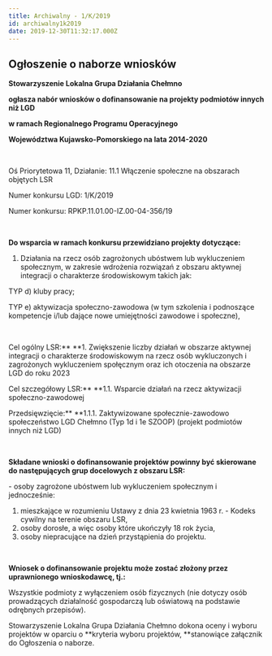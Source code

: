 ```yaml
---
title: Archiwalny - 1/K/2019
id: archiwalny1k2019
date: 2019-12-30T11:32:17.000Z
---
```

## **Ogłoszenie o naborze wniosków**

**Stowarzyszenie Lokalna Grupa Działania Chełmno**

**ogłasza nabór wniosków o dofinansowanie na projekty podmiotów innych niż LGD**

**w ramach Regionalnego Programu Operacyjnego**

**Województwa Kujawsko-Pomorskiego na lata 2014-2020**

**<br>**

Oś Priorytetowa 11, Działanie: 11.1 Włączenie społeczne na obszarach objętych LSR

Numer konkursu LGD: 1/K/2019

Numer konkursu: RPKP.11.01.00-IZ.00-04-356/19

<br>

**Do wsparcia w ramach konkursu przewidziano projekty dotyczące:**

1. Działania na rzecz osób zagrożonych ubóstwem lub wykluczeniem społecznym, w zakresie wdrożenia rozwiązań z obszaru aktywnej integracji o charakterze środowiskowym takich jak:

TYP d) kluby pracy;

TYP e) aktywizacja społeczno-zawodowa (w tym szkolenia i podnoszące kompetencje i/lub dające nowe umiejętności zawodowe i społeczne),

<br>

Cel ogólny LSR:\*\* \*\*1. Zwiększenie liczby działań w obszarze aktywnej integracji o charakterze środowiskowym na rzecz osób wykluczonych i zagrożonych wykluczeniem społęcznym oraz ich otoczenia na obszarze LGD do roku 2023

Cel szczegółowy LSR:\*\* \*\*1.1. Wsparcie działań na rzecz aktywizacji społeczno-zawodowej

Przedsięwzięcie:\*\* \*\*1.1.1. Zaktywizowane społecznie-zawodowo społeczeństwo LGD Chełmno (Typ 1d i 1e SZOOP) (projekt podmiotów innych niż LGD)

<br>

**Składane wnioski o dofinansowanie projektów powinny być skierowane do następujących grup docelowych z obszaru LSR:**

\- osoby zagrożone ubóstwem lub wykluczeniem społecznym i jednocześnie:

1. mieszkające w rozumieniu Ustawy z dnia 23 kwietnia 1963 r. - Kodeks cywilny na terenie obszaru LSR,
2. osoby dorosłe, a więc osoby które ukończyły 18 rok życia,
3. osoby niepracujące na dzień przystąpienia do projektu.

<br>

**Wniosek o dofinansowanie projektu może zostać złożony przez uprawnionego wnioskodawcę, tj.:**

Wszystkie podmioty z wyłączeniem osób fizycznych (nie dotyczy osób prowadzących działalność gospodarczą lub oświatową na podstawie odrębnych przepisów).

Stowarzyszenie Lokalna Grupa Działania Chełmno dokona oceny i wyboru projektów w oparciu o **kryteria wyboru projektów, **stanowiące załącznik do Ogłoszenia o naborze.
